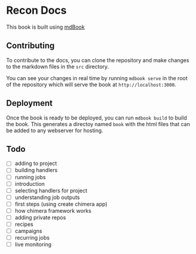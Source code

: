 # Recon Docs

This book is built using [mdBook](https://github.com/rust-lang/mdBook)

## Contributing 

To contribute to the docs, you can clone the repository and make changes to the markdown files in the `src` directory. 

You can see your changes in real time by running `mdbook serve` in the root of the repository which will serve the book at `http://localhost:3000`.

## Deployment 

Once the book is ready to be deployed, you can run `mdbook build` to build the book. This generates a directoy named `book` with the html files that can be added to any webserver for hosting. 

## Todo

- [ ] adding to project
- [ ] building handlers
- [ ] running jobs
- [ ] introduction
- [ ] selecting handlers for project
- [ ] understanding job outputs
- [ ] first steps (using create chimera app)
- [ ] how chimera framework works
- [ ] adding private repos
- [ ] recipes
- [ ] campaigns
- [ ] recurring jobs
- [ ] live monitoring

